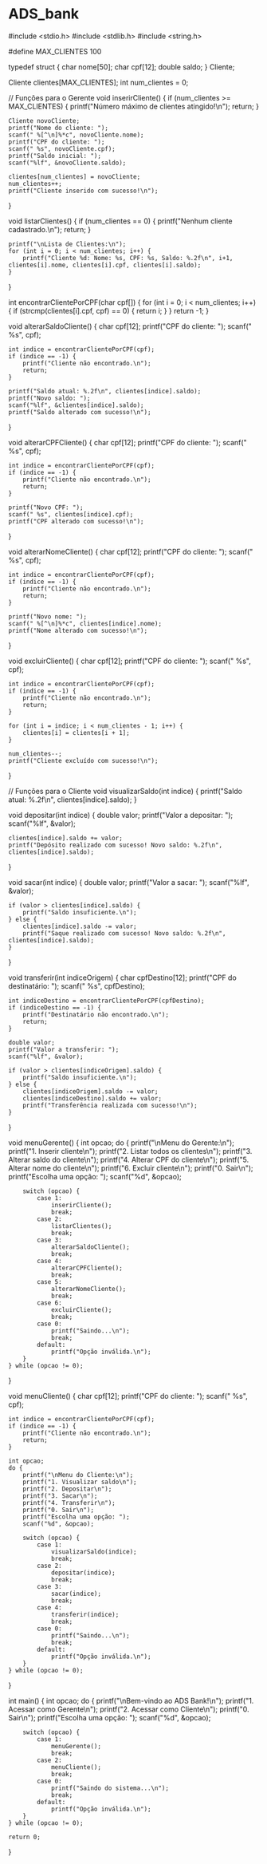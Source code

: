 # ADS_bank
#include <stdio.h>
#include <stdlib.h>
#include <string.h>

#define MAX_CLIENTES 100

typedef struct {
    char nome[50];
    char cpf[12];
    double saldo;
} Cliente;

Cliente clientes[MAX_CLIENTES];
int num_clientes = 0;

// Funções para o Gerente
void inserirCliente() {
    if (num_clientes >= MAX_CLIENTES) {
        printf("Número máximo de clientes atingido!\n");
        return;
    }

    Cliente novoCliente;
    printf("Nome do cliente: ");
    scanf(" %[^\n]%*c", novoCliente.nome);
    printf("CPF do cliente: ");
    scanf(" %s", novoCliente.cpf);
    printf("Saldo inicial: ");
    scanf("%lf", &novoCliente.saldo);

    clientes[num_clientes] = novoCliente;
    num_clientes++;
    printf("Cliente inserido com sucesso!\n");
}

void listarClientes() {
    if (num_clientes == 0) {
        printf("Nenhum cliente cadastrado.\n");
        return;
    }

    printf("\nLista de Clientes:\n");
    for (int i = 0; i < num_clientes; i++) {
        printf("Cliente %d: Nome: %s, CPF: %s, Saldo: %.2f\n", i+1, clientes[i].nome, clientes[i].cpf, clientes[i].saldo);
    }
}

int encontrarClientePorCPF(char cpf[]) {
    for (int i = 0; i < num_clientes; i++) {
        if (strcmp(clientes[i].cpf, cpf) == 0) {
            return i;
        }
    }
    return -1;
}

void alterarSaldoCliente() {
    char cpf[12];
    printf("CPF do cliente: ");
    scanf(" %s", cpf);

    int indice = encontrarClientePorCPF(cpf);
    if (indice == -1) {
        printf("Cliente não encontrado.\n");
        return;
    }

    printf("Saldo atual: %.2f\n", clientes[indice].saldo);
    printf("Novo saldo: ");
    scanf("%lf", &clientes[indice].saldo);
    printf("Saldo alterado com sucesso!\n");
}

void alterarCPFCliente() {
    char cpf[12];
    printf("CPF do cliente: ");
    scanf(" %s", cpf);

    int indice = encontrarClientePorCPF(cpf);
    if (indice == -1) {
        printf("Cliente não encontrado.\n");
        return;
    }

    printf("Novo CPF: ");
    scanf(" %s", clientes[indice].cpf);
    printf("CPF alterado com sucesso!\n");
}

void alterarNomeCliente() {
    char cpf[12];
    printf("CPF do cliente: ");
    scanf(" %s", cpf);

    int indice = encontrarClientePorCPF(cpf);
    if (indice == -1) {
        printf("Cliente não encontrado.\n");
        return;
    }

    printf("Novo nome: ");
    scanf(" %[^\n]%*c", clientes[indice].nome);
    printf("Nome alterado com sucesso!\n");
}

void excluirCliente() {
    char cpf[12];
    printf("CPF do cliente: ");
    scanf(" %s", cpf);

    int indice = encontrarClientePorCPF(cpf);
    if (indice == -1) {
        printf("Cliente não encontrado.\n");
        return;
    }

    for (int i = indice; i < num_clientes - 1; i++) {
        clientes[i] = clientes[i + 1];
    }

    num_clientes--;
    printf("Cliente excluído com sucesso!\n");
}

// Funções para o Cliente
void visualizarSaldo(int indice) {
    printf("Saldo atual: %.2f\n", clientes[indice].saldo);
}

void depositar(int indice) {
    double valor;
    printf("Valor a depositar: ");
    scanf("%lf", &valor);

    clientes[indice].saldo += valor;
    printf("Depósito realizado com sucesso! Novo saldo: %.2f\n", clientes[indice].saldo);
}

void sacar(int indice) {
    double valor;
    printf("Valor a sacar: ");
    scanf("%lf", &valor);

    if (valor > clientes[indice].saldo) {
        printf("Saldo insuficiente.\n");
    } else {
        clientes[indice].saldo -= valor;
        printf("Saque realizado com sucesso! Novo saldo: %.2f\n", clientes[indice].saldo);
    }
}

void transferir(int indiceOrigem) {
    char cpfDestino[12];
    printf("CPF do destinatário: ");
    scanf(" %s", cpfDestino);

    int indiceDestino = encontrarClientePorCPF(cpfDestino);
    if (indiceDestino == -1) {
        printf("Destinatário não encontrado.\n");
        return;
    }

    double valor;
    printf("Valor a transferir: ");
    scanf("%lf", &valor);

    if (valor > clientes[indiceOrigem].saldo) {
        printf("Saldo insuficiente.\n");
    } else {
        clientes[indiceOrigem].saldo -= valor;
        clientes[indiceDestino].saldo += valor;
        printf("Transferência realizada com sucesso!\n");
    }
}

void menuGerente() {
    int opcao;
    do {
        printf("\nMenu do Gerente:\n");
        printf("1. Inserir cliente\n");
        printf("2. Listar todos os clientes\n");
        printf("3. Alterar saldo do cliente\n");
        printf("4. Alterar CPF do cliente\n");
        printf("5. Alterar nome do cliente\n");
        printf("6. Excluir cliente\n");
        printf("0. Sair\n");
        printf("Escolha uma opção: ");
        scanf("%d", &opcao);

        switch (opcao) {
            case 1:
                inserirCliente();
                break;
            case 2:
                listarClientes();
                break;
            case 3:
                alterarSaldoCliente();
                break;
            case 4:
                alterarCPFCliente();
                break;
            case 5:
                alterarNomeCliente();
                break;
            case 6:
                excluirCliente();
                break;
            case 0:
                printf("Saindo...\n");
                break;
            default:
                printf("Opção inválida.\n");
        }
    } while (opcao != 0);
}

void menuCliente() {
    char cpf[12];
    printf("CPF do cliente: ");
    scanf(" %s", cpf);

    int indice = encontrarClientePorCPF(cpf);
    if (indice == -1) {
        printf("Cliente não encontrado.\n");
        return;
    }

    int opcao;
    do {
        printf("\nMenu do Cliente:\n");
        printf("1. Visualizar saldo\n");
        printf("2. Depositar\n");
        printf("3. Sacar\n");
        printf("4. Transferir\n");
        printf("0. Sair\n");
        printf("Escolha uma opção: ");
        scanf("%d", &opcao);

        switch (opcao) {
            case 1:
                visualizarSaldo(indice);
                break;
            case 2:
                depositar(indice);
                break;
            case 3:
                sacar(indice);
                break;
            case 4:
                transferir(indice);
                break;
            case 0:
                printf("Saindo...\n");
                break;
            default:
                printf("Opção inválida.\n");
        }
    } while (opcao != 0);
}

int main() {
    int opcao;
    do {
        printf("\nBem-vindo ao ADS Bank!\n");
        printf("1. Acessar como Gerente\n");
        printf("2. Acessar como Cliente\n");
        printf("0. Sair\n");
        printf("Escolha uma opção: ");
        scanf("%d", &opcao);

        switch (opcao) {
            case 1:
                menuGerente();
                break;
            case 2:
                menuCliente();
                break;
            case 0:
                printf("Saindo do sistema...\n");
                break;
            default:
                printf("Opção inválida.\n");
        }
    } while (opcao != 0);

    return 0;
}
